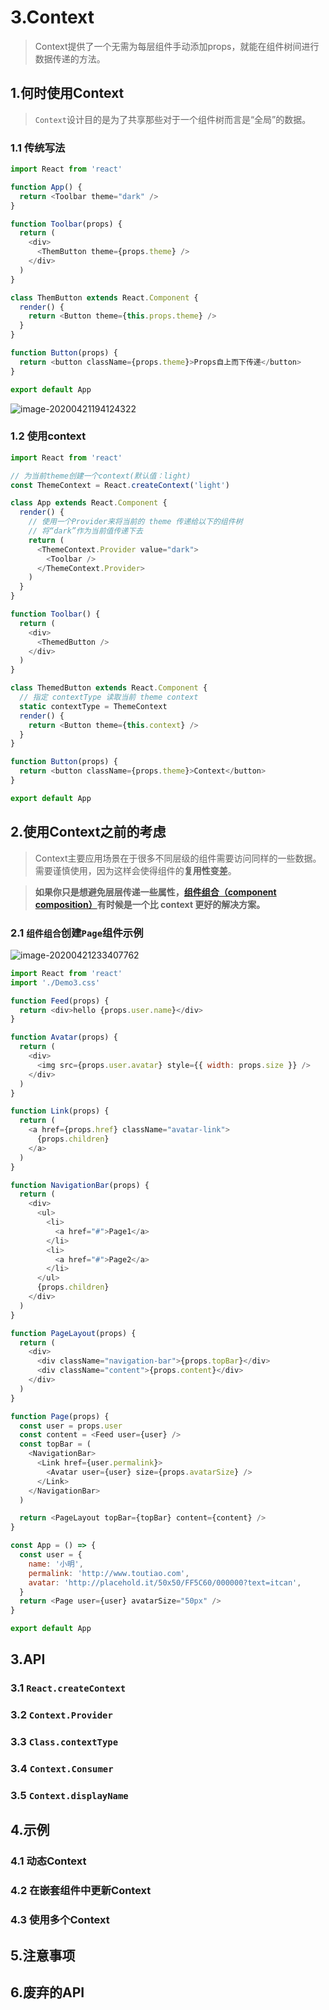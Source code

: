 # 3.Context

> Context提供了一个无需为每层组件手动添加props，就能在组件树间进行数据传递的方法。



## 1.何时使用Context

> ```Context```设计目的是为了共享那些对于一个组件树而言是“全局”的数据。

### 1.1 传统写法

```javascript
import React from 'react'

function App() {
  return <Toolbar theme="dark" />
}

function Toolbar(props) {
  return (
    <div>
      <ThemButton theme={props.theme} />
    </div>
  )
}

class ThemButton extends React.Component {
  render() {
    return <Button theme={this.props.theme} />
  }
}

function Button(props) {
  return <button className={props.theme}>Props自上而下传递</button>
}

export default App

```

![image-20200421194124322](../images/image-20200421194124322.png)

### 1.2 使用context

```javascript
import React from 'react'

// 为当前theme创建一个context(默认值：light)
const ThemeContext = React.createContext('light')

class App extends React.Component {
  render() {
    // 使用一个Provider来将当前的 theme 传递给以下的组件树
    // 将“dark”作为当前值传递下去
    return (
      <ThemeContext.Provider value="dark">
        <Toolbar />
      </ThemeContext.Provider>
    )
  }
}

function Toolbar() {
  return (
    <div>
      <ThemedButton />
    </div>
  )
}

class ThemedButton extends React.Component {
  // 指定 contextType 读取当前 theme context
  static contextType = ThemeContext
  render() {
    return <Button theme={this.context} />
  }
}

function Button(props) {
  return <button className={props.theme}>Context</button>
}

export default App

```





## 2.使用Context之前的考虑

> Context主要应用场景在于很多不同层级的组件需要访问同样的一些数据。需要谨慎使用，因为这样会使得组件的**复用性变差**。

> **如果你只是想避免层层传递一些属性，[组件组合（component composition）](https://react.docschina.org/docs/composition-vs-inheritance.html)有时候是一个比 context 更好的解决方案。**

### 2.1 `组件组合`创建`Page`组件示例

![image-20200421233407762](../images/image-20200421233407762.png)

```javascript
import React from 'react'
import './Demo3.css'

function Feed(props) {
  return <div>hello {props.user.name}</div>
}

function Avatar(props) {
  return (
    <div>
      <img src={props.user.avatar} style={{ width: props.size }} />
    </div>
  )
}

function Link(props) {
  return (
    <a href={props.href} className="avatar-link">
      {props.children}
    </a>
  )
}

function NavigationBar(props) {
  return (
    <div>
      <ul>
        <li>
          <a href="#">Page1</a>
        </li>
        <li>
          <a href="#">Page2</a>
        </li>
      </ul>
      {props.children}
    </div>
  )
}

function PageLayout(props) {
  return (
    <div>
      <div className="navigation-bar">{props.topBar}</div>
      <div className="content">{props.content}</div>
    </div>
  )
}

function Page(props) {
  const user = props.user
  const content = <Feed user={user} />
  const topBar = (
    <NavigationBar>
      <Link href={user.permalink}>
        <Avatar user={user} size={props.avatarSize} />
      </Link>
    </NavigationBar>
  )

  return <PageLayout topBar={topBar} content={content} />
}

const App = () => {
  const user = {
    name: '小明',
    permalink: 'http://www.toutiao.com',
    avatar: 'http://placehold.it/50x50/FF5C60/000000?text=itcan',
  }
  return <Page user={user} avatarSize="50px" />
}

export default App

```

## 3.API

### 3.1 ```React.createContext```



### 3.2 ```Context.Provider```



### 3.3 ```Class.contextType```



### 3.4 ```Context.Consumer```



### 3.5 ```Context.displayName```





## 4.示例

### 4.1 动态Context



###  4.2 在嵌套组件中更新Context



### 4.3 使用多个Context





## 5.注意事项



## 6.废弃的API

